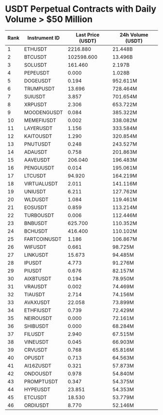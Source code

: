 # USDT Perpetual Contracts with Daily Volume > $50 Million

| Rank | Instrument ID | Last Price (USDT) | 24h Volume (USDT) |
|------|---------------|-------------------|-------------------|
| 1 | ETHUSDT | 2216.880 | 21.448B |
| 2 | BTCUSDT | 102598.600 | 13.496B |
| 3 | SOLUSDT | 161.460 | 2.197B |
| 4 | PEPEUSDT | 0.000 | 1.028B |
| 5 | DOGEUSDT | 0.194 | 952.611M |
| 6 | TRUMPUSDT | 13.696 | 728.464M |
| 7 | SUIUSDT | 3.857 | 701.654M |
| 8 | XRPUSDT | 2.306 | 653.722M |
| 9 | MOODENGUSDT | 0.084 | 385.322M |
| 10 | MEMEFIUSDT | 0.002 | 338.082M |
| 11 | LAYERUSDT | 1.156 | 333.584M |
| 12 | KAITOUSDT | 1.290 | 320.854M |
| 13 | PNUTUSDT | 0.248 | 243.527M |
| 14 | ADAUSDT | 0.758 | 201.863M |
| 15 | AAVEUSDT | 206.040 | 196.483M |
| 16 | PENGUUSDT | 0.014 | 195.061M |
| 17 | LTCUSDT | 94.920 | 164.219M |
| 18 | VIRTUALUSDT | 2.011 | 141.116M |
| 19 | UNIUSDT | 6.211 | 127.762M |
| 20 | WLDUSDT | 1.084 | 119.461M |
| 21 | EOSUSDT | 0.859 | 113.214M |
| 22 | TURBOUSDT | 0.006 | 112.446M |
| 23 | BNBUSDT | 625.700 | 110.352M |
| 24 | BCHUSDT | 416.400 | 110.102M |
| 25 | FARTCOINUSDT | 1.186 | 106.867M |
| 26 | WIFUSDT | 0.661 | 98.725M |
| 27 | LINKUSDT | 15.673 | 94.485M |
| 28 | IPUSDT | 4.773 | 91.276M |
| 29 | PIUSDT | 0.676 | 82.157M |
| 30 | AIXBTUSDT | 0.194 | 78.950M |
| 31 | VRAUSDT | 0.002 | 74.469M |
| 32 | TIAUSDT | 2.714 | 74.156M |
| 33 | AVAXUSDT | 22.058 | 73.899M |
| 34 | ETHFIUSDT | 0.739 | 72.429M |
| 35 | NEIROUSDT | 0.000 | 72.161M |
| 36 | SHIBUSDT | 0.000 | 68.284M |
| 37 | FILUSDT | 2.940 | 67.515M |
| 38 | VINEUSDT | 0.045 | 66.903M |
| 39 | CRVUSDT | 0.768 | 65.816M |
| 40 | OPUSDT | 0.713 | 64.563M |
| 41 | AI16ZUSDT | 0.321 | 57.873M |
| 42 | ONDOUSDT | 0.978 | 54.840M |
| 43 | PROMPTUSDT | 0.347 | 54.375M |
| 44 | HYPEUSDT | 23.851 | 54.353M |
| 45 | ETCUSDT | 18.530 | 53.779M |
| 46 | ORDIUSDT | 8.770 | 52.146M |
